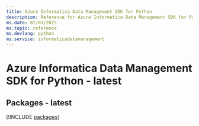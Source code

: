 ```yaml
---
title: Azure Informatica Data Management SDK for Python
description: Reference for Azure Informatica Data Management SDK for Python
ms.date: 07/03/2025
ms.topic: reference
ms.devlang: python
ms.service: informaticadatamanagement
---
```

# Azure Informatica Data Management SDK for Python - latest
## Packages - latest
[!INCLUDE [packages](informatica-data-management-index.md)]
